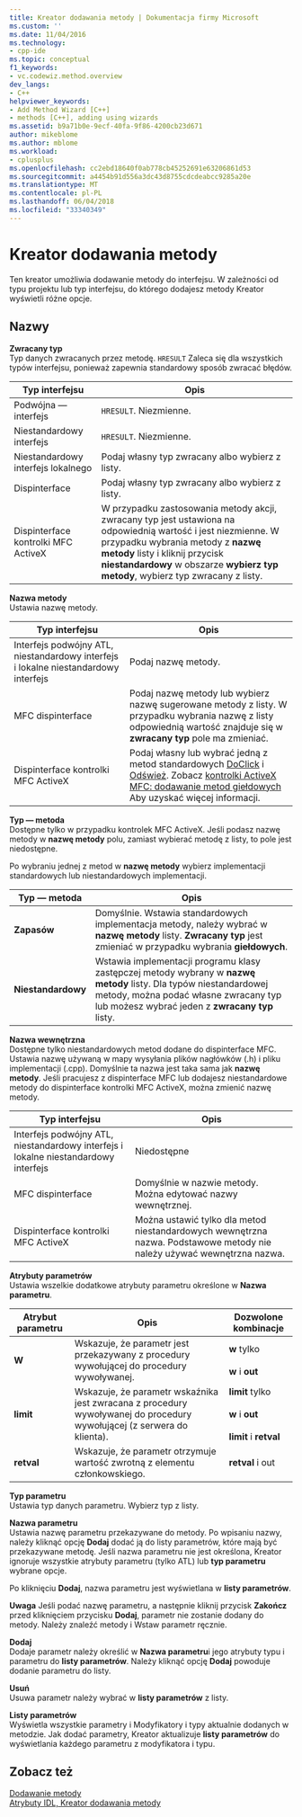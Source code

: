 ```yaml
---
title: Kreator dodawania metody | Dokumentacja firmy Microsoft
ms.custom: ''
ms.date: 11/04/2016
ms.technology:
- cpp-ide
ms.topic: conceptual
f1_keywords:
- vc.codewiz.method.overview
dev_langs:
- C++
helpviewer_keywords:
- Add Method Wizard [C++]
- methods [C++], adding using wizards
ms.assetid: b9a71b0e-9ecf-40fa-9f86-4200cb23d671
author: mikeblome
ms.author: mblome
ms.workload:
- cplusplus
ms.openlocfilehash: cc2ebd18640f0ab778cb45252691e63206861d53
ms.sourcegitcommit: a4454b91d556a3dc43d8755cdcdeabcc9285a20e
ms.translationtype: MT
ms.contentlocale: pl-PL
ms.lasthandoff: 06/04/2018
ms.locfileid: "33340349"
---
```

# <a name="add-method-wizard"></a>Kreator dodawania metody
Ten kreator umożliwia dodawanie metody do interfejsu. W zależności od typu projektu lub typ interfejsu, do którego dodajesz metody Kreator wyświetli różne opcje.  
  
## <a name="names"></a>Nazwy  
 **Zwracany typ**  
 Typ danych zwracanych przez metodę. `HRESULT` Zaleca się dla wszystkich typów interfejsu, ponieważ zapewnia standardowy sposób zwracać błędów.  
  
|Typ interfejsu|Opis|  
|--------------------|-----------------|  
|Podwójna — interfejs|`HRESULT`. Niezmienne.|  
|Niestandardowy interfejs|`HRESULT`. Niezmienne.|  
|Niestandardowy interfejs lokalnego|Podaj własny typ zwracany albo wybierz z listy.|  
|Dispinterface|Podaj własny typ zwracany albo wybierz z listy.|  
|Dispinterface kontrolki MFC ActiveX|W przypadku zastosowania metody akcji, zwracany typ jest ustawiona na odpowiednią wartość i jest niezmienne. W przypadku wybrania metody z **nazwę metody** listy i kliknij przycisk **niestandardowy** w obszarze **wybierz typ metody**, wybierz typ zwracany z listy.|  
  
 **Nazwa metody**  
 Ustawia nazwę metody.  
  
|Typ interfejsu|Opis|  
|--------------------|-----------------|  
|Interfejs podwójny ATL, niestandardowy interfejs i lokalne niestandardowy interfejs|Podaj nazwę metody.|  
|MFC dispinterface|Podaj nazwę metody lub wybierz nazwę sugerowane metody z listy. W przypadku wybrania nazwę z listy odpowiednią wartość znajduje się w **zwracany typ** pole ma zmieniać.|  
|Dispinterface kontrolki MFC ActiveX|Podaj własny lub wybrać jedną z metod standardowych [DoClick](../mfc/reference/colecontrol-class.md#doclick) i [Odśwież](../mfc/reference/colecontrol-class.md#refresh). Zobacz [kontrolki ActiveX MFC: dodawanie metod giełdowych](../mfc/mfc-activex-controls-adding-stock-methods.md) Aby uzyskać więcej informacji.|  
  
 **Typ — metoda**  
 Dostępne tylko w przypadku kontrolek MFC ActiveX. Jeśli podasz nazwę metody w **nazwę metody** polu, zamiast wybierać metodę z listy, to pole jest niedostępne.  
  
 Po wybraniu jednej z metod w **nazwę metody** wybierz implementacji standardowych lub niestandardowych implementacji.  
  
|Typ — metoda|Opis|  
|-----------------|-----------------|  
|**Zapasów**|Domyślnie. Wstawia standardowych implementacja metody, należy wybrać w **nazwę metody** listy. **Zwracany typ** jest zmieniać w przypadku wybrania **giełdowych**.|  
|**Niestandardowy**|Wstawia implementacji programu klasy zastępczej metody wybrany w **nazwę metody** listy. Dla typów niestandardowej metody, można podać własne zwracany typ lub możesz wybrać jeden z **zwracany typ** listy.|  
  
 **Nazwa wewnętrzna**  
 Dostępne tylko niestandardowych metod dodane do dispinterface MFC. Ustawia nazwę używaną w mapy wysyłania plików nagłówków (.h) i pliku implementacji (.cpp). Domyślnie ta nazwa jest taka sama jak **nazwę metody**. Jeśli pracujesz z dispinterface MFC lub dodajesz niestandardowe metody do dispinterface kontrolki MFC ActiveX, można zmienić nazwę metody.  
  
|Typ interfejsu|Opis|  
|--------------------|-----------------|  
|Interfejs podwójny ATL, niestandardowy interfejs i lokalne niestandardowy interfejs|Niedostępne|  
|MFC dispinterface|Domyślnie w nazwie metody. Można edytować nazwy wewnętrznej.|  
|Dispinterface kontrolki MFC ActiveX|Można ustawić tylko dla metod niestandardowych wewnętrzna nazwa. Podstawowe metody nie należy używać wewnętrzna nazwa.|  
  
 **Atrybuty parametrów**  
 Ustawia wszelkie dodatkowe atrybuty parametru określone w **Nazwa parametru**.  
  
|Atrybut parametru|Opis|Dozwolone kombinacje|  
|-------------------------|-----------------|--------------------------|  
|**W**|Wskazuje, że parametr jest przekazywany z procedury wywołującej do procedury wywoływanej.|**w** tylko<br /><br /> **w** i **out**|  
|**limit**|Wskazuje, że parametr wskaźnika jest zwracana z procedury wywoływanej do procedury wywołującej (z serwera do klienta).|**limit** tylko<br /><br /> **w** i **out**<br /><br /> **limit** i **retval**|  
|**retval**|Wskazuje, że parametr otrzymuje wartość zwrotną z elementu członkowskiego.|**retval** i out|  
  
 **Typ parametru**  
 Ustawia typ danych parametru. Wybierz typ z listy.  
  
 **Nazwa parametru**  
 Ustawia nazwę parametru przekazywane do metody. Po wpisaniu nazwy, należy kliknąć opcję **Dodaj** dodać ją do listy parametrów, które mają być przekazywane metodę. Jeśli nazwa parametru nie jest określona, Kreator ignoruje wszystkie atrybuty parametru (tylko ATL) lub **typ parametru** wybrane opcje.  
  
 Po kliknięciu **Dodaj**, nazwa parametru jest wyświetlana w **listy parametrów**.  
  
 **Uwaga** Jeśli podać nazwę parametru, a następnie kliknij przycisk **Zakończ** przed kliknięciem przycisku **Dodaj**, parametr nie zostanie dodany do metody. Należy znaleźć metody i Wstaw parametr ręcznie.  
  
 **Dodaj**  
 Dodaje parametr należy określić w **Nazwa parametru**i jego atrybuty typu i parametru do **listy parametrów**. Należy kliknąć opcję **Dodaj** powoduje dodanie parametru do listy.  
  
 **Usuń**  
 Usuwa parametr należy wybrać w **listy parametrów** z listy.  
  
 **Listy parametrów**  
 Wyświetla wszystkie parametry i Modyfikatory i typy aktualnie dodanych w metodzie. Jak dodać parametry, Kreator aktualizuje **listy parametrów** do wyświetlania każdego parametru z modyfikatora i typu.  
  
## <a name="see-also"></a>Zobacz też  
 [Dodawanie metody](../ide/adding-a-method-visual-cpp.md)   
 [Atrybuty IDL, Kreator dodawania metody](../ide/idl-attributes-add-method-wizard.md)
